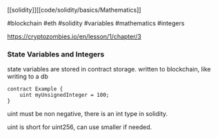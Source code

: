 [[solidity]][[code/solidity/basics/Mathematics]]

#blockchain #eth #solidity #variables #mathematics #integers

https://cryptozombies.io/en/lesson/1/chapter/3  

### State Variables and Integers  

state variables are stored in contract storage. written to blockchain, like writing to a db
```
contract Example {
	uint myUnsignedInteger = 100;
}
```

uint must be non negative, there is an int type in solidity. 

uint is short for uint256, can use smaller if needed.  